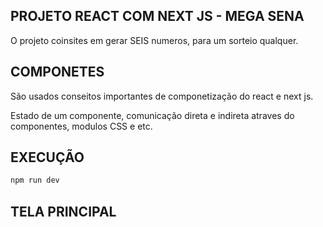 ## PROJETO REACT COM NEXT JS  - MEGA SENA

O projeto coinsites em gerar SEIS numeros, para um sorteio qualquer.


## COMPONETES 
São usados conseitos importantes de componetização do react e next js.

Estado de um componente, comunicação direta e indireta atraves do componentes, modulos CSS e etc.


## EXECUÇÃO
```bash
npm run dev
```

## TELA PRINCIPAL

